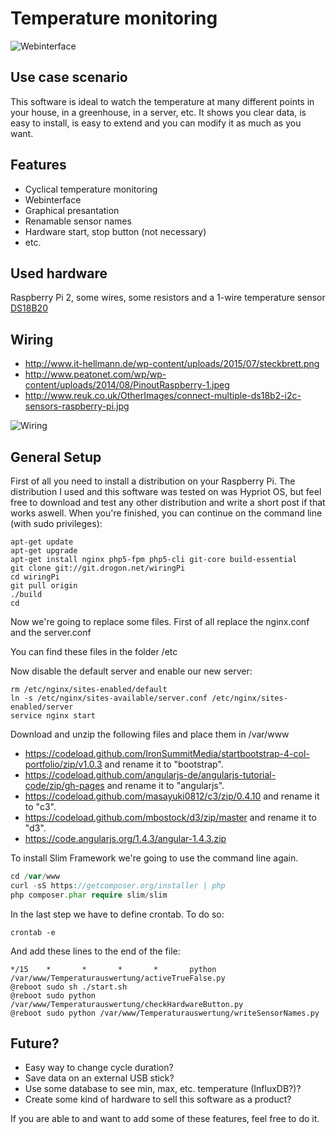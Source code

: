 # Temperature monitoring

![Webinterface](http://shares.lukaslueck.de/api/cloud/1/drive/lukas-lueck.clouddrive.lukaslueck.de/sharedLinks/id/915dfca3-f2b4-4d1e-b276-d94459ea18c8/data/Screenshot.png)

## Use case scenario
This software is ideal to watch the temperature at many different points in your house, in a greenhouse, in a server, etc. It shows you clear data, is easy to install, is easy to extend and you can modify it as much as you want. 
## Features
* Cyclical temperature monitoring
* Webinterface
* Graphical presantation
* Renamable sensor names
* Hardware start, stop button (not necessary)
* etc.

## Used hardware
Raspberry Pi 2, some wires, some resistors and a 1-wire temperature sensor [DS18B20](http://www.amazon.de/DS18B20-Digital-Temperature-Sensor-Thermperatursensor/dp/B00BJY8S8C)
## Wiring
* http://www.it-hellmann.de/wp-content/uploads/2015/07/steckbrett.png
* http://www.peatonet.com/wp/wp-content/uploads/2014/08/PinoutRaspberry-1.jpeg
* http://www.reuk.co.uk/OtherImages/connect-multiple-ds18b2-i2c-sensors-raspberry-pi.jpg

![Wiring](http://shares.lukaslueck.de/api/cloud/1/drive/lukas-lueck.clouddrive.lukaslueck.de/sharedLinks/id/3d8b23fb-63e3-4b1e-9765-cf1a188fc6c0/data/IMG_20150930_140614.jpg?width=800&height=800)

## General Setup
First of all you need to install a distribution on your Raspberry Pi. The distribution I used and this software was tested on was Hypriot OS, but feel free to download and test any other distribution and write a short post if that works aswell. When you're finished, you can continue on the command line (with sudo privileges):
````
apt-get update
apt-get upgrade
apt-get install nginx php5-fpm php5-cli git-core build-essential
git clone git://git.drogon.net/wiringPi
cd wiringPi
git pull origin
./build
cd
````
Now we're going to replace some files. First of all replace the nginx.conf and the server.conf

You can find these files in the folder /etc

Now disable the default server and enable our new server:
````
rm /etc/nginx/sites-enabled/default
ln -s /etc/nginx/sites-available/server.conf /etc/nginx/sites-enabled/server
service nginx start
````
Download and unzip the following files and place them in /var/www
* https://codeload.github.com/IronSummitMedia/startbootstrap-4-col-portfolio/zip/v1.0.3 and rename it to "bootstrap".
* https://codeload.github.com/angularjs-de/angularjs-tutorial-code/zip/gh-pages and rename it to "angularjs".
* https://codeload.github.com/masayuki0812/c3/zip/0.4.10 and rename it to "c3".
* https://codeload.github.com/mbostock/d3/zip/master and rename it to "d3".
* https://code.angularjs.org/1.4.3/angular-1.4.3.zip 

To install Slim Framework we're going to use the command line again.
````php
cd /var/www
curl -sS https://getcomposer.org/installer | php
php composer.phar require slim/slim
````
In the last step we have to define crontab. To do so:
````
crontab -e
````
And add these lines to the end of the file:
````
*/15    *       *       *       *       python /var/www/Temperaturauswertung/activeTrueFalse.py
@reboot sudo sh ./start.sh
@reboot sudo python /var/www/Temperaturauswertung/checkHardwareButton.py
@reboot sudo python /var/www/Temperaturauswertung/writeSensorNames.py
````

## Future?
* Easy way to change cycle duration?
* Save data on an external USB stick?
* Use some database to see min, max, etc. temperature (InfluxDB?)?
* Create some kind of hardware to sell this software as a product?

If you are able to and want to add some of these features, feel free to do it.
